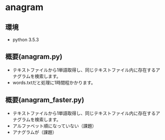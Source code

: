 # anagram

## 環境  
* python 3.5.3

## 概要(anagram.py)
* テキストファイルから1単語取得し、同じテキストファイル内に存在するアナグラムを検索します。
* words.txtだと処理に1時間程かかります。

## 概要(anagram_faster.py)
* テキストファイルから1単語取得し、同じテキストファイル内に存在するアナグラムを検索します。
* アルファベット順になっていない（課題）
* アナグラムが（課題）
